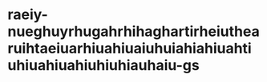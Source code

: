 # raeiy-nueghuyrhugahrhihaghartirheiuthearuihtaeiuarhiuahiuaiuhuiahiahiuahtiuhiuahiuahiuhiuhiauhaiu-gs